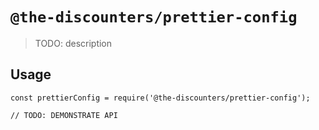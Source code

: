 # `@the-discounters/prettier-config`

> TODO: description

## Usage

```
const prettierConfig = require('@the-discounters/prettier-config');

// TODO: DEMONSTRATE API
```

